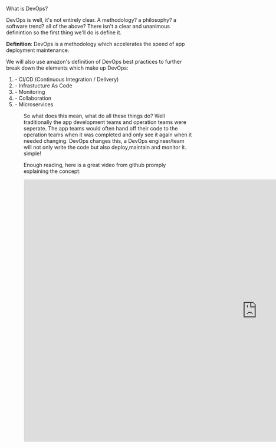 
<p className="text-xl mb-4">
    What is DevOps?
</p>

<p className="my-5">
    DevOps is well, it's not entirely clear. A methodology? a philosophy? a software trend? all of the above? There isn't a clear and unanimous definintion so the first thing we'll do is define it.
</p>


**Definition**: DevOps is a methodology which accelerates the speed of app deployment maintenance.
<p className="m-10"><p>
We will also use amazon's definition of DevOps best practices to further break down the elements which make up DevOps:
<ol>
    <li>- CI/CD (Continuous Integration / Delivery)
    <li>- Infrastucture As Code
    <li>- Monitoring
    <li>- Collaboration
    <li>- Microservices
<ol>

<p className="m-10"><p>
So what does this mean, what do all these things do? Well traditionally the app development teams and operation teams were seperate. The app teams would often hand off their code to the operation teams when it was completed and only see it again when it needed changing. DevOps changes this, a DevOps engineer/team will not only write the code but also deploy,maintain and monitor it. simple!

<p className="m-10"><p>
Enough reading, here is a great video from github promply explaining the concept:
<p className="m-3"></p>
<iframe className="w-full" width="1264" height="711" src="https://www.youtube.com/embed/kBV8gPVZNEE" title="What is DevOps?" frameborder="0" allow="accelerometer; autoplay; clipboard-write; encrypted-media; gyroscope; picture-in-picture; web-share" referrerpolicy="strict-origin-when-cross-origin" allowfullscreen></iframe>